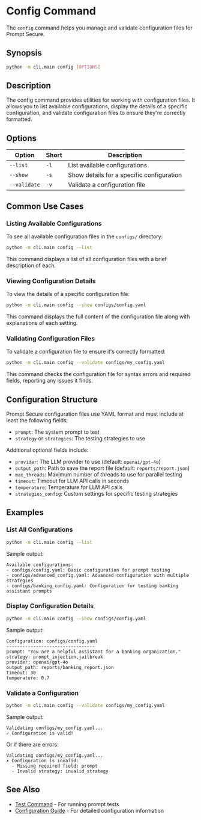 # Config Command

The `config` command helps you manage and validate configuration files for Prompt Secure.

## Synopsis

```bash
python -m cli.main config [OPTIONS]
```

## Description

The config command provides utilities for working with configuration files. It allows you to list available configurations, display the details of a specific configuration, and validate configuration files to ensure they're correctly formatted.

## Options

| Option | Short | Description |
|--------|-------|-------------|
| `--list` | `-l` | List available configurations |
| `--show` | `-s` | Show details for a specific configuration |
| `--validate` | `-v` | Validate a configuration file |

## Common Use Cases

### Listing Available Configurations

To see all available configuration files in the `configs/` directory:

```bash
python -m cli.main config --list
```

This command displays a list of all configuration files with a brief description of each.

### Viewing Configuration Details

To view the details of a specific configuration file:

```bash
python -m cli.main config --show configs/config.yaml
```

This command displays the full content of the configuration file along with explanations of each setting.

### Validating Configuration Files

To validate a configuration file to ensure it's correctly formatted:

```bash
python -m cli.main config --validate configs/my_config.yaml
```

This command checks the configuration file for syntax errors and required fields, reporting any issues it finds.

## Configuration Structure

Prompt Secure configuration files use YAML format and must include at least the following fields:

- `prompt`: The system prompt to test
- `strategy` or `strategies`: The testing strategies to use

Additional optional fields include:

- `provider`: The LLM provider to use (default: `openai/gpt-4o`)
- `output_path`: Path to save the report file (default: `reports/report.json`)
- `max_threads`: Maximum number of threads to use for parallel testing
- `timeout`: Timeout for LLM API calls in seconds
- `temperature`: Temperature for LLM API calls
- `strategies_config`: Custom settings for specific testing strategies

## Examples

### List All Configurations

```bash
python -m cli.main config --list
```

Sample output:
```
Available configurations:
- configs/config.yaml: Basic configuration for prompt testing
- configs/advanced_config.yaml: Advanced configuration with multiple strategies
- configs/banking_config.yaml: Configuration for testing banking assistant prompts
```

### Display Configuration Details

```bash
python -m cli.main config --show configs/config.yaml
```

Sample output:
```
Configuration: configs/config.yaml
---------------------------------
prompt: "You are a helpful assistant for a banking organization."
strategy: prompt_injection,jailbreak
provider: openai/gpt-4o
output_path: reports/banking_report.json
timeout: 30
temperature: 0.7
```

### Validate a Configuration

```bash
python -m cli.main config --validate configs/my_config.yaml
```

Sample output:
```
Validating configs/my_config.yaml...
✓ Configuration is valid!
```

Or if there are errors:
```
Validating configs/my_config.yaml...
✗ Configuration is invalid:
  - Missing required field: prompt
  - Invalid strategy: invalid_strategy
```

## See Also

- [Test Command](test.md) - For running prompt tests
- [Configuration Guide](../configuration/index.md) - For detailed configuration information
